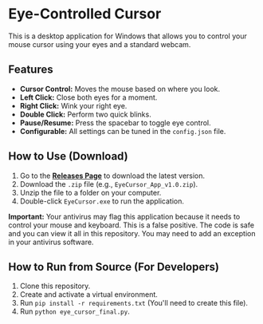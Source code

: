 
# Eye-Controlled Cursor

This is a desktop application for Windows that allows you to control your mouse cursor using your eyes and a standard webcam.

## Features
- **Cursor Control:** Moves the mouse based on where you look.
- **Left Click:** Close both eyes for a moment.
- **Right Click:** Wink your right eye.
- **Double Click:** Perform two quick blinks.
- **Pause/Resume:** Press the spacebar to toggle eye control.
- **Configurable:** All settings can be tuned in the `config.json` file.

## How to Use (Download)
1. Go to the [**Releases Page**](https://github.com/YOUR_USERNAME/eye-controlled-cursor/releases) to download the latest version.
2. Download the `.zip` file (e.g., `EyeCursor_App_v1.0.zip`).
3. Unzip the file to a folder on your computer.
4. Double-click `EyeCursor.exe` to run the application.

**Important:** Your antivirus may flag this application because it needs to control your mouse and keyboard. This is a false positive. The code is safe and you can view it all in this repository. You may need to add an exception in your antivirus software.

## How to Run from Source (For Developers)
1. Clone this repository.
2. Create and activate a virtual environment.
3. Run `pip install -r requirements.txt` (You'll need to create this file).
4. Run `python eye_cursor_final.py`.
